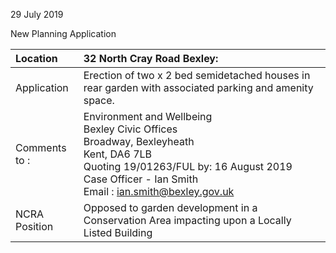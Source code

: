 29 July 2019

New Planning Application

| Location          | 32 North Cray Road Bexley:                                                                                                                                                                                                                    |
| :---------------- | :-------------------------------------------------------------------------------------------------------------------------------------------------------------------------------------------------------------------------------------------- |
| Application       | Erection of two x 2 bed semidetached houses in rear garden with associated parking and amenity space.                                                                                                                                         |
| Comments <br>to : | Environment and Wellbeing <br>Bexley Civic Offices <br>Broadway, Bexleyheath <br>Kent, DA6 7LB <br>Quoting 19/01263/FUL by: 16 August 2019 <br>Case Officer - Ian Smith <br>Email : [ian.smith@bexley.gov.uk](mailto:ian.smith@bexley.gov.uk) |
| NCRA Position     | Opposed to garden development in a Conservation Area impacting upon a Locally Listed Building                                                                                                                                                 |
